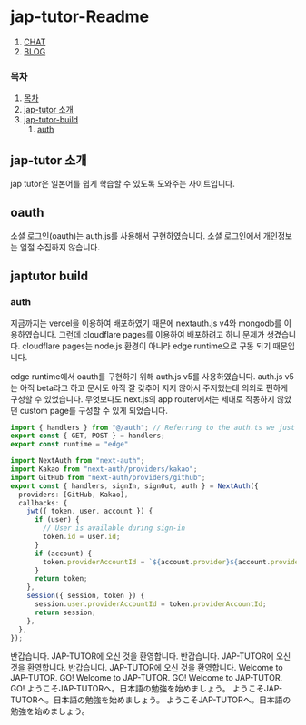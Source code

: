 # jap-tutor-Readme

1. [CHAT](/chat)
1. [BLOG](/blog)

### 목차
1. [목차](#목차)
1. [jap-tutor 소개](#jap-tutor-소개)
1. [jap-tutor-build](#japtutor-build)
    1. [auth](#auth)



## jap-tutor 소개
jap tutor은 일본어를 쉽게 학습할 수 있도록 도와주는 사이트입니다. 

## oauth
소셜 로그인(oauth)는 auth.js를 사용해서 구현하였습니다. 소셜 로그인에서 개인정보는 일절 수집하지 않습니다. 

## japtutor build

### auth
지금까지는 vercel을 이용하여 배포하였기 때문에 nextauth.js v4와 mongodb를 이용하였습니다. 그런데 cloudflare pages를 이용하여 배포하려고 하니 문제가 생겼습니다. cloudflare pages는 node.js 환경이 아니라 edge runtime으로 구동 되기 때문입니다. 

edge runtime에서 oauth를 구현하기 위해 auth.js v5를 사용하였습니다. auth.js v5는 아직 beta라고 하고 문서도 아직 잘 갖추어 지지 않아서 주저했는데 의외로 편하게 구성할 수 있었습니다. 무엇보다도 next.js의 app router에서는 제대로 작동하지 않았던 custom page를 구성할 수 있게 되었습니다. 

```typescript
import { handlers } from "@/auth"; // Referring to the auth.ts we just created
export const { GET, POST } = handlers;
export const runtime = "edge" 
```

```typescript
import NextAuth from "next-auth";
import Kakao from "next-auth/providers/kakao";
import GitHub from "next-auth/providers/github";
export const { handlers, signIn, signOut, auth } = NextAuth({
  providers: [GitHub, Kakao],
  callbacks: {
    jwt({ token, user, account }) {
      if (user) {
        // User is available during sign-in
        token.id = user.id;
      }
      if (account) {
        token.providerAccountId = `${account.provider}${account.providerAccountId}`;
      }
      return token;
    },
    session({ session, token }) {
      session.user.providerAccountId = token.providerAccountId;
      return session;
    },
  },
});

```

반갑습니다. JAP-TUTOR에 오신 것을 환영합니다.
반갑습니다. JAP-TUTOR에 오신 것을 환영합니다.
반갑습니다. JAP-TUTOR에 오신 것을 환영합니다.
Welcome to JAP-TUTOR. GO!
Welcome to JAP-TUTOR. GO!
Welcome to JAP-TUTOR. GO!
ようこそJAP-TUTORへ。日本語の勉強を始めましょう。
ようこそJAP-TUTORへ。日本語の勉強を始めましょう。
ようこそJAP-TUTORへ。日本語の勉強を始めましょう。

